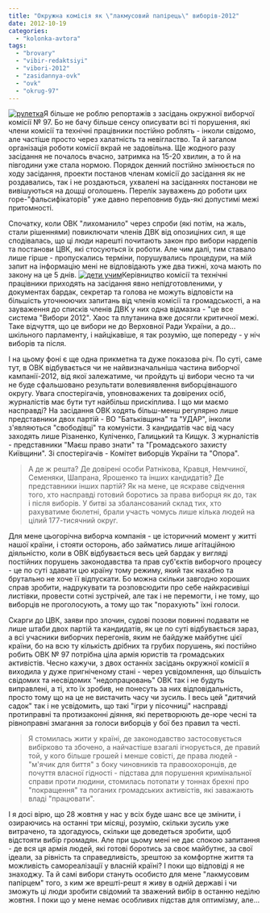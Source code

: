 ```yaml
---
title: "Окружна комісія як \"лакмусовий папірець\" виборів-2012"
date: 2012-10-19
categories: 
  - "kolonka-avtora"
tags: 
  - "brovary"
  - "vibir-redaktsiyi"
  - "vibori-2012"
  - "zasidannya-ovk"
  - "ovk"
  - "okrug-97"
---
```


[![](https://mpz.brovary.org/wp-content/uploads/2012/10/ruletka.jpg "рулетка")](https://mpz.brovary.org/wp-content/uploads/2012/10/ruletka.jpg)Я більше не роблю репортажів з засідань окружної виборчої комісії № 97. Бо не бачу більше сенсу описувати всі ті порушення, які члени комісії та технічні працівники постійно роблять - інколи свідомо, але частіше просто через халатність та невігластво. Та й загалом організація роботи комісії вкрай не задовільна. Ще жодного разу засідання не почалось вчасно, затримка на 15-20 хвилин, а то й на півгодини уже стала нормою. Порядок денний постійно змінюється по ходу засідання, проекти постанов членам комісії до засідання як не роздавались, так і не роздаються, ухвалені на засіданнях постанови не вивішуються на дощці оголошень. Перелік зауважень до роботи цих горе-"фальсифікаторів" уже давно переповнив будь-які допустимі межі притомності.

Спочатку, коли ОВК "лихоманило" через спроби (які потім, на жаль, стали рішеннями) повиключати членів ДВК від опозиціних сил, я ще сподівалась, що ці люди нарешті почитають закон про вибори нардепів та постанови ЦВК, які стосуються їх роботи. Але чим далі, тим ставало лише гірше - пропускались терміни, порушувались процедури, на мій запит на інформацію мені не відповідають уже два тижні, хоча мають по закону на це 5 днів. [![](https://mpz.brovary.org/wp-content/uploads/2012/10/deti-uchim.jpg "дети учим")](https://mpz.brovary.org/wp-content/uploads/2012/10/deti-uchim.jpg)Керівництво комісії та технічні працівники приходять на засідання явно непідготовленими, у документах бардак, секретар та голова не можуть відповісти на більшість уточнюючих запитань від членів комісії та громадськості, а на зауваження до списків членів ДВК у них одна відмазка - "це все система "Вибори 2012". Хаос та плутанина вже досягли критичної межі. Таке відчуття, що це вибори не до Верховної Ради України, а до... шкільного парламенту, і найцікавіше, я так розумію, ще попереду - у ніч виборів та після.

І на цьому фоні є ще одна прикметна та дуже показова річ. По суті, саме тут, в ОВК відбувається чи не найвизначальніша частина виборчої кампанії-2012, від якої залежатиме, чи пройдуть ці вибори чесно та чи не буде сфальшовано результати волевиявлення виборцівнашого округу. Увага спостерігачів, уповноважених та довірених осіб, журналістів має бути тут найбільш прискіплива. І що ми маємо насправді? На засідання ОВК ходять більш-менш регулярно лише представники двох партій - ВО "Батьківщина" та "УДАР", інколи з'являються "свободівці" та комуністи. З кандидатів час від часу заходять лише Різаненко, Куліченко, Галицький та Кищук. З журналістів - представники "Маєш право знати" та "Громадського захисту Київщини". Зі спостерігачів - Комітет виборців України та "Опора".

> А де ж решта? Де довірені особи Ратнікова, Кравця, Немчиної, Семеняки, Шапрана, Ярошенко та інших кандидатів? Де представники інших партій? Як на мене, це яскраве свідчення того, хто насправді готовий боротись за права виборця як до, так і після виборів. У битві за збалансований склад тих, хто рахуватиме бюлетні, брали участь чомусь лише кілька людей на цілий 177-тисячний округ.

Для мене цьогорічна виборча компанія - це історичний момент у житті нашої країни, і стояти осторонь, або займатись лише агітаційною діяльністю, коли в ОВК відбувається весь цей бардак у вигляді постійних порушень законодавства та прав суб'єктів виборчого процесу - це по суті здавати цю країну тому режиму, який так нахабно та брутально не хоче її відпускати. Бо можна скільки завгодно хороших справ зробити, надрукувати та розповсюдити про себе найкрасивіші листівки, провести сотні зустрічей, але так і не перемогти, і не тому, що виборців не проголосують, а тому що так "порахують" їхні голоси.

Скарги до ЦВК, заяви про злочин, судові позови повинні подавати не лише штаби двох партій та кандидатів, як це по суті відбувається зараз, а всі учасники виборчих перегонів, яким не байдуже майбутнє цієї країни, бо на всю ту кількість дрібних та грубих порушень, які постійно робить ОВК № 97 потрібна ціла армія юристів та громадських активістів. Чесно кажучи, з двох останніх засідань окружної комісії я виходила у дуже пригніченому стані - через усвідомлення, що більшість свідомих та несвідомих "недопрацювань" ОВК так і не будуть виправлені, а ті, хто їх зробив, не понесуть за них відповідальність, просто тому що на це не вистачить часу чи зусиль. І весь цей "дитячий садок" так і не усвідомить, що такі "ігри у пісочниці" насправді протиправні та протизаконні діяння, які перетворюють де-юре чесні та рівноправні змагання за голоси виборців у бої без правил та честі.

> Я стомилась жити у країні, де законодавство застосовується вибірково та збочено, а найчастіше взагалі ігнорується, де правий той, у кого більше грошей і менше совісті, де права людей - "м'ячик для биття" з боку чиновників та правоохоронців, де почуття власної гідності - підстава для порушення кримінальної справи проти людини, стомилась потопати у тоннах брехні про "покращення" та поганих громадських активістів, які заважають владі "працювати".

І я досі вірю, що 28 жовтня у нас у всіх буде шанс все це змінити, і озираючись на останні три місяці, розумію, скільки зусиль уже витрачено, та здогадуюсь, скільки ще доведеться зробити, щоб відстояти вибір громадян. Але при цьому мені не дає спокою запитання - де вся ця армія людей, які готові боротись за своє майбутнє, за свої ідеали, за рівність та справедливість, зрештою за комфортне життя та можливість самореалізації у власній країні? І поки що відповіді я не знаходжу. Та й самі вибори стануть особисто для мене "лакмусовим папірцем" того, з ким же врешті-решт я живу в одній державі і чи зможуть ці люди зробити свідомий та зважений вибір в останню неділю жовтня. І поки що у мене немає особливих підстав для оптимізму, але...
